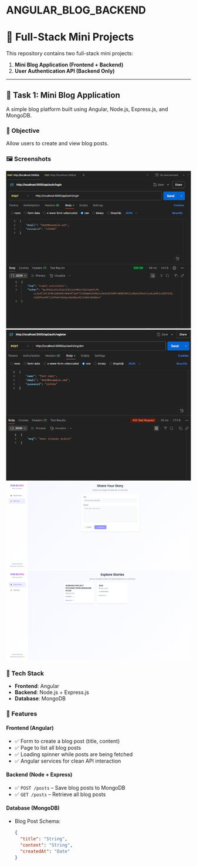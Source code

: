# ANGULAR_BLOG_BACKEND
# 🧩 Full-Stack Mini Projects

This repository contains two full-stack mini projects:

1. **Mini Blog Application (Frontend + Backend)**
2. **User Authentication API (Backend Only)**

---

## 🚀 Task 1: Mini Blog Application

A simple blog platform built using Angular, Node.js, Express.js, and MongoDB.

### 🎯 Objective

Allow users to create and view blog posts.

### 🖼️ Screenshots

<img src="images/Screenshot 2025-05-26 204944.png" width="600"/>
<img src="images/Screenshot 2025-05-26 204959.png" width="600"/>
<img src="images/Screenshot 2025-05-26 205805.png" width="600"/>
<img src="images/Screenshot 2025-05-26 205825.png" width="600"/>

### 🧱 Tech Stack

- **Frontend**: Angular
- **Backend**: Node.js + Express.js
- **Database**: MongoDB

### 📌 Features

#### Frontend (Angular)
- ✅ Form to create a blog post (title, content)
- ✅ Page to list all blog posts
- ✅ Loading spinner while posts are being fetched
- ✅ Angular services for clean API interaction

#### Backend (Node + Express)
- ✅ `POST /posts` – Save blog posts to MongoDB
- ✅ `GET /posts` – Retrieve all blog posts

#### Database (MongoDB)
- Blog Post Schema:
  ```json
  {
    "title": "String",
    "content": "String",
    "createdAt": "Date"
  }
